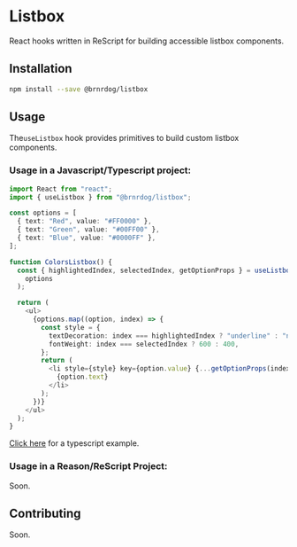 # Listbox

React hooks written in ReScript for building accessible listbox components.

## Installation

```sh
npm install --save @brnrdog/listbox
```

## Usage

The`useListbox` hook provides primitives to build custom listbox components.

### Usage in a Javascript/Typescript project:

```ts
import React from "react";
import { useListbox } from "@brnrdog/listbox";

const options = [
  { text: "Red", value: "#FF0000" },
  { text: "Green", value: "#00FF00" },
  { text: "Blue", value: "#0000FF" },
];

function ColorsListbox() {
  const { highlightedIndex, selectedIndex, getOptionProps } = useListbox(
    options
  );

  return (
    <ul>
      {options.map((option, index) => {
        const style = {
          textDecoration: index === highlightedIndex ? "underline" : "none",
          fontWeight: index === selectedIndex ? 600 : 400,
        };
        return (
          <li style={style} key={option.value} {...getOptionProps(index)}>
            {option.text}
          </li>
        );
      })}
    </ul>
  );
}
```

[Click here](https://github.com/brnrdog/listbox/tree/master/examples/typescript/src/App.tsx) for a typescript example.

### Usage in a Reason/ReScript Project:

Soon.

## Contributing

Soon.
